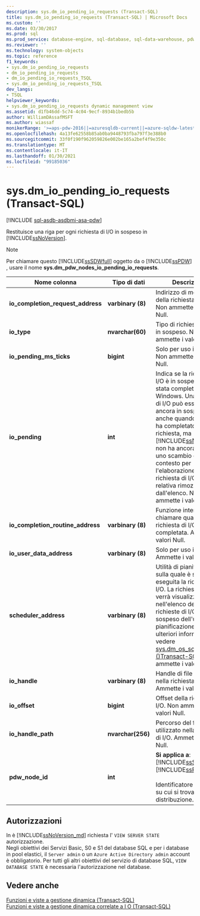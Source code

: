 ```yaml
---
description: sys.dm_io_pending_io_requests (Transact-SQL)
title: sys.dm_io_pending_io_requests (Transact-SQL) | Microsoft Docs
ms.custom: ''
ms.date: 03/30/2017
ms.prod: sql
ms.prod_service: database-engine, sql-database, sql-data-warehouse, pdw
ms.reviewer: ''
ms.technology: system-objects
ms.topic: reference
f1_keywords:
- sys.dm_io_pending_io_requests
- dm_io_pending_io_requests
- dm_io_pending_io_requests_TSQL
- sys.dm_io_pending_io_requests_TSQL
dev_langs:
- TSQL
helpviewer_keywords:
- sys.dm_io_pending_io_requests dynamic management view
ms.assetid: d1fb46dd-5c74-4c04-9ecf-8934b1bedb5b
author: WilliamDAssafMSFT
ms.author: wiassaf
monikerRange: '>=aps-pdw-2016||=azuresqldb-current||=azure-sqldw-latest||>=sql-server-2016||>=sql-server-linux-2017||=azuresqldb-mi-current'
ms.openlocfilehash: 4a13fe62558b85ab0ba9448793fba797f3e388b0
ms.sourcegitcommit: 33f0f190f962059826e002be165a2bef4f9e350c
ms.translationtype: MT
ms.contentlocale: it-IT
ms.lasthandoff: 01/30/2021
ms.locfileid: "99185036"
---
```

# <a name="sysdm_io_pending_io_requests-transact-sql"></a>sys.dm_io_pending_io_requests (Transact-SQL)
[!INCLUDE [sql-asdb-asdbmi-asa-pdw](../../includes/applies-to-version/sql-asdb-asdbmi-asa-pdw.md)]

  Restituisce una riga per ogni richiesta di I/O in sospeso in [!INCLUDE[ssNoVersion](../../includes/ssnoversion-md.md)].  
  
> [!NOTE]  
>  Per chiamare questo [!INCLUDE[ssSDWfull](../../includes/sssdwfull-md.md)] oggetto da o [!INCLUDE[ssPDW](../../includes/sspdw-md.md)] , usare il nome **sys.dm_pdw_nodes_io_pending_io_requests**.  
  
|Nome colonna|Tipo di dati|Descrizione|  
|-----------------|---------------|-----------------|  
|**io_completion_request_address**|**varbinary (8)**|Indirizzo di memoria della richiesta di I/O. Non ammette i valori Null.|  
|**io_type**|**nvarchar(60)**|Tipo di richiesta di I/O in sospeso. Non ammette i valori Null.|  
|**io_pending_ms_ticks**|**bigint**|Solo per uso interno. Non ammette i valori Null.| 
|**io_pending**|**int**|Indica se la richiesta di I/O è in sospeso o è stata completata da Windows. Una richiesta di I/O può essere ancora in sospeso anche quando Windows ha completato la richiesta, ma [!INCLUDE[ssNoVersion](../../includes/ssnoversion-md.md)] non ha ancora eseguito uno scambio di contesto per l'elaborazione della richiesta di I/O e la relativa rimozione dall'elenco. Non ammette i valori Null.|  
|**io_completion_routine_address**|**varbinary (8)**|Funzione interna da chiamare quando la richiesta di I/O viene completata. Ammette i valori Null.|  
|**io_user_data_address**|**varbinary (8)**|Solo per uso interno. Ammette i valori Null.|  
|**scheduler_address**|**varbinary (8)**|Utilità di pianificazione sulla quale è stata eseguita la richiesta di I/O. La richiesta di I/O verrà visualizzata nell'elenco delle richieste di I/O in sospeso dell'utilità di pianificazione. Per ulteriori informazioni, vedere [sys.dm_os_schedulers &#40;&#41;Transact-SQL ](../../relational-databases/system-dynamic-management-views/sys-dm-os-schedulers-transact-sql.md). Non ammette i valori Null.|  
|**io_handle**|**varbinary (8)**|Handle di file utilizzato nella richiesta di I/O. Ammette i valori Null.|  
|**io_offset**|**bigint**|Offset della richiesta di I/O. Non ammette i valori Null.|  
|**io_handle_path**|**nvarchar(256)**| Percorso del file utilizzato nella richiesta di I/O. Ammette i valori Null.|
|**pdw_node_id**|**int**|**Si applica a**: [!INCLUDE[ssSDWfull](../../includes/sssdwfull-md.md)] , [!INCLUDE[ssPDW](../../includes/sspdw-md.md)]<br /><br /> Identificatore del nodo su cui si trova questa distribuzione.|  
  
## <a name="permissions"></a>Autorizzazioni  

In è [!INCLUDE[ssNoVersion_md](../../includes/ssnoversion-md.md)] richiesta l' `VIEW SERVER STATE` autorizzazione.   
Negli obiettivi dei Servizi Basic, S0 e S1 del database SQL e per i database in pool elastici, il `Server admin` o un `Azure Active Directory admin` account è obbligatorio. Per tutti gli altri obiettivi del servizio di database SQL, `VIEW DATABASE STATE` è necessaria l'autorizzazione nel database.   
  
## <a name="see-also"></a>Vedere anche  
 [Funzioni e viste a gestione dinamica &#40;Transact-SQL&#41;](~/relational-databases/system-dynamic-management-views/system-dynamic-management-views.md)   
 [Funzioni e viste a gestione dinamica correlate a I O &#40;Transact-SQL&#41;](../../relational-databases/system-dynamic-management-views/i-o-related-dynamic-management-views-and-functions-transact-sql.md)  
  
  


